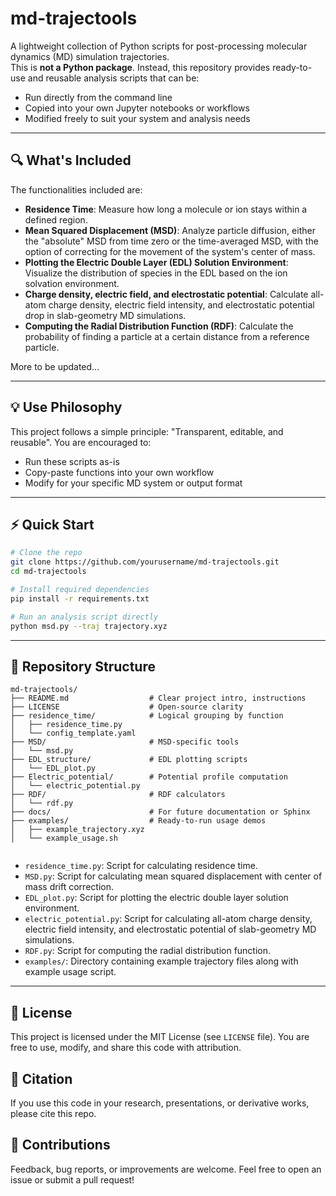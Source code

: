 # md-trajectools

A lightweight collection of Python scripts for post-processing molecular dynamics (MD) simulation trajectories.  
This is **not a Python package**. Instead, this repository provides ready-to-use and reusable analysis scripts that can be:

- Run directly from the command line
- Copied into your own Jupyter notebooks or workflows
- Modified freely to suit your system and analysis needs

---

## 🔍 What's Included

The functionalities included are:

- **Residence Time**: Measure how long a molecule or ion stays within a defined region.
- **Mean Squared Displacement (MSD)**: Analyze particle diffusion, either the "absolute" MSD from time zero or the time-averaged MSD, with the option of correcting for the movement of the system's center of mass.
- **Plotting the Electric Double Layer (EDL) Solution Environment**: Visualize the distribution of species in the EDL based on the ion solvation environment.
- **Charge density, electric field, and electrostatic potential**: Calculate all-atom charge density, electric field intensity, and electrostatic potential drop in slab-geometry MD simulations.
- **Computing the Radial Distribution Function (RDF)**: Calculate the probability of finding a particle at a certain distance from a reference particle.

More to be updated...

---

## 💡 Use Philosophy
This project follows a simple principle: "Transparent, editable, and reusable". You are encouraged to:
- Run these scripts as-is
- Copy-paste functions into your own workflow
- Modify for your specific MD system or output format

---

## ⚡ Quick Start

```bash
# Clone the repo
git clone https://github.com/yourusername/md-trajectools.git
cd md-trajectools

# Install required dependencies
pip install -r requirements.txt

# Run an analysis script directly
python msd.py --traj trajectory.xyz
```
---

## 📂 Repository Structure

```
md-trajectools/
├── README.md                  # Clear project intro, instructions
├── LICENSE                    # Open-source clarity
├── residence_time/            # Logical grouping by function
│   ├── residence_time.py
│   └── config_template.yaml 
├── MSD/                       # MSD-specific tools
│   └── msd.py
├── EDL_structure/             # EDL plotting scripts
│   └── EDL_plot.py
├── Electric_potential/        # Potential profile computation
│   └── electric_potential.py
├── RDF/                       # RDF calculators
│   └── rdf.py
├── docs/                      # For future documentation or Sphinx
├── examples/                  # Ready-to-run usage demos
│   ├── example_trajectory.xyz
│   └── example_usage.sh


```

- `residence_time.py`: Script for calculating residence time.
- `MSD.py`: Script for calculating mean squared displacement with center of mass drift correction.
- `EDL_plot.py`: Script for plotting the electric double layer solution environment.
- `electric_potential.py`: Script for calculating all-atom charge density, electric field intensity, and electrostatic potential of slab-geometry MD simulations.
- `RDF.py`: Script for computing the radial distribution function.
- `examples/`: Directory containing example trajectory files along with example usage script.

---
## 📜 License
This project is licensed under the MIT License (see `LICENSE` file). You are free to use, modify, and share this code with attribution.

## 📣 Citation
If you use this code in your research, presentations, or derivative works, please cite this repo.

## 🤝 Contributions
Feedback, bug reports, or improvements are welcome. Feel free to open an issue or submit a pull request!
